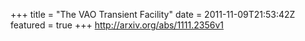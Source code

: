 +++
title = "The VAO Transient Facility"
date = 2011-11-09T21:53:42Z
featured = true
+++
http://arxiv.org/abs/1111.2356v1